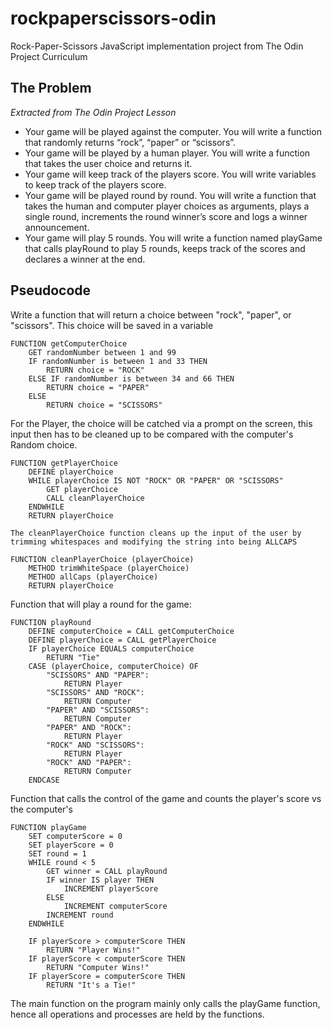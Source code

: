 # rockpaperscissors-odin
Rock-Paper-Scissors JavaScript implementation project from The Odin Project Curriculum

## The Problem
*Extracted from The Odin Project Lesson*
- Your game will be played against the computer. You will write a function that randomly returns “rock”, “paper” or “scissors”.
- Your game will be played by a human player. You will write a function that takes the user choice and returns it.
- Your game will keep track of the players score. You will write variables to keep track of the players score.
- Your game will be played round by round. You will write a function that takes the human and computer player choices as arguments, plays a single round, increments the round winner’s score and logs a winner announcement.
- Your game will play 5 rounds. You will write a function named playGame that calls playRound to play 5 rounds, keeps track of the scores and declares a winner at the end.

## Pseudocode

Write a function that will return a choice between "rock", "paper", or "scissors". This choice will be saved in a variable
```
FUNCTION getComputerChoice
    GET randomNumber between 1 and 99
    IF randomNumber is between 1 and 33 THEN
        RETURN choice = "ROCK"
    ELSE IF randomNumber is between 34 and 66 THEN
        RETURN choice = "PAPER"
    ELSE
        RETURN choice = "SCISSORS" 
```

For the Player, the choice will be catched via a prompt on the screen, this input then has to be cleaned up to be compared with the computer's Random choice.

```
FUNCTION getPlayerChoice
    DEFINE playerChoice
    WHILE playerChoice IS NOT "ROCK" OR "PAPER" OR "SCISSORS"
        GET playerChoice
        CALL cleanPlayerChoice
    ENDWHILE
    RETURN playerChoice

The cleanPlayerChoice function cleans up the input of the user by trimming whitespaces and modifying the string into being ALLCAPS

FUNCTION cleanPlayerChoice (playerChoice)
    METHOD trimWhiteSpace (playerChoice)
    METHOD allCaps (playerChoice)
    RETURN playerChoice
```

Function that will play a round for the game:

```
FUNCTION playRound
    DEFINE computerChoice = CALL getComputerChoice
    DEFINE playerChoice = CALL getPlayerChoice
    IF playerChoice EQUALS computerChoice
        RETURN "Tie"
    CASE (playerChoice, computerChoice) OF
        "SCISSORS" AND "PAPER":
            RETURN Player
        "SCISSORS" AND "ROCK":
            RETURN Computer
        "PAPER" AND "SCISSORS":
            RETURN Computer
        "PAPER" AND "ROCK":
            RETURN Player
        "ROCK" AND "SCISSORS":
            RETURN Player
        "ROCK" AND "PAPER":
            RETURN Computer
    ENDCASE
```

Function that calls the control of the game and counts the player's score vs the computer's

```
FUNCTION playGame
    SET computerScore = 0
    SET playerScore = 0
    SET round = 1
    WHILE round < 5
        GET winner = CALL playRound
        IF winner IS player THEN
            INCREMENT playerScore
        ELSE
            INCREMENT computerScore
        INCREMENT round
    ENDWHILE

    IF playerScore > computerScore THEN
        RETURN "Player Wins!"
    IF playerScore < computerScore THEN
        RETURN "Computer Wins!"
    IF playerScore = computerScore THEN
        RETURN "It's a Tie!"
```

The main function on the program mainly only calls the playGame function, hence all operations and processes are held by the functions.
